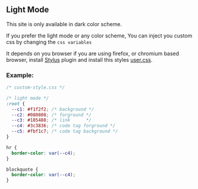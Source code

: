 ## Light Mode

This site is only available in dark color scheme. 

If you prefer the light mode or any color scheme,
You can inject you custom css by changing the `css variables`

It depends on you browser if you are using firefox, or chromium based browser,
install [Stylus](https://github.com/openstyles/stylus/) plugin and 
install this styles [user.css](/user.css).

### Example:

```css
/* custom-style.css */

/* light mode */
:root {
  --c1: #f1f2f2; /* background */
  --c2: #080808; /* forground */
  --c3: #185488; /* link      */
  --c4: #3c3836; /* code tag forground */
  --c5: #fbf1c7; /* code tag background */ 
}

hr {
  border-color: var(--c4);
}

blockquote {
  border-color: var(--c4);
}

```
